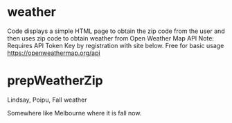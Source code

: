 # weather

Code displays a simple HTML page to obtain the zip code from the user and then uses zip code to obtain weather from Open Weather Map API
Note: Requires API Token Key by registration with site below. Free for basic usage
https://openweathermap.org/api

# prepWeatherZip

Lindsay, Poipu, Fall weather

Somewhere like Melbourne where it is fall now.
